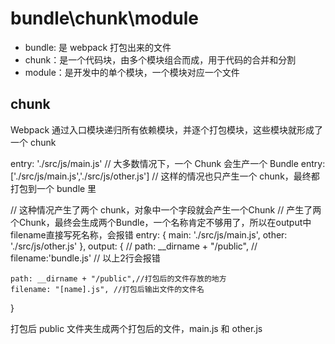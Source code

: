 # bundle\chunk\module

- bundle: 是 webpack 打包出来的文件
- chunk：是一个代码块，由多个模块组合而成，用于代码的合并和分割
- module：是开发中的单个模块，一个模块对应一个文件

## chunk

Webpack 通过入口模块递归所有依赖模块，并逐个打包模块，这些模块就形成了一个 chunk

entry: './src/js/main.js' // 大多数情况下，一个 Chunk 会生产一个 Bundle
entry: ['./src/js/main.js','./src/js/other.js'] // 这样的情况也只产生一个 chunk，最终都打包到一个 bundle 里

// 这种情况产生了两个 chunk，对象中一个字段就会产生一个Chunk
// 产生了两个Chunk，最终会生成两个Bundle，一个名称肯定不够用了，所以在output中filename直接写死名称，会报错
entry: {
    main: './src/js/main.js',
    other: './src/js/other.js'
},
output: {
    // path: __dirname + "/public",
    // filename:'bundle.js'
    // 以上2行会报错

    path: __dirname + "/public",//打包后的文件存放的地方
    filename: "[name].js", //打包后输出文件的文件名
}

打包后 public 文件夹生成两个打包后的文件，main.js 和 other.js
